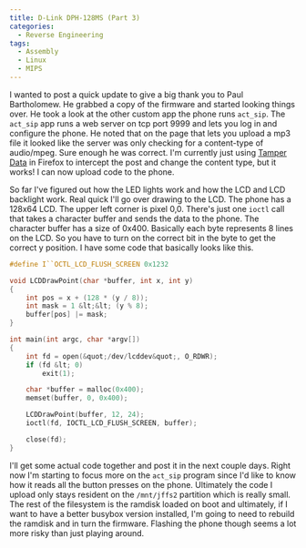 ```yaml
---
title: D-Link DPH-128MS (Part 3)
categories:
  - Reverse Engineering
tags:
  - Assembly
  - Linux
  - MIPS
---
```


I wanted to post a quick update to give a big thank you to Paul Bartholomew. He grabbed a copy of the firmware and started looking things over. He took a look at the other custom app the phone runs `act_sip`. The `act_sip` app runs a web server on tcp port 9999 and lets you log in and configure the phone. He noted that on the page that lets you upload a mp3 file it looked like the server was only checking for a content-type of audio/mpeg. Sure enough he was correct. I'm currently just using <a href="https://addons.mozilla.org/en-US/firefox/addon/tamper-data/">Tamper Data</a> in Firefox to intercept the post and change the content type, but it works! I can now upload code to the phone.

So far I've figured out how the LED lights work and how the LCD and LCD backlight work. Real quick I'll go over drawing to the LCD. The phone has a 128x64 LCD. The upper left corner is pixel 0,0. There's just one `ioctl` call that takes a character buffer and sends the data to the phone. The character buffer has a size of 0x400. Basically each byte represents 8 lines on the LCD. So you have to turn on the correct bit in the byte to get the correct y position. I have some code that basically looks like this.

```c
#define I``OCTL_LCD_FLUSH_SCREEN 0x1232

void LCDDrawPoint(char *buffer, int x, int y)
{
    int pos = x + (128 * (y / 8));
    int mask = 1 &lt;&lt; (y % 8);
    buffer[pos] |= mask;
}

int main(int argc, char *argv[])
{
    int fd = open(&quot;/dev/lcddev&quot;, O_RDWR);
    if (fd &lt; 0)
        exit(1);

    char *buffer = malloc(0x400);
    memset(buffer, 0, 0x400);

    LCDDrawPoint(buffer, 12, 24);
    ioctl(fd, IOCTL_LCD_FLUSH_SCREEN, buffer);

    close(fd);
}
```

I'll get some actual code together and post it in the next couple days. Right now I'm starting to focus more on the `act_sip` program since I'd like to know how it reads all the button presses on the phone. Ultimately the code I upload only stays resident on the `/mnt/jffs2` partition which is really small. The rest of the filesystem is the ramdisk loaded on boot and ultimately, if I want to have a better busybox version installed, I'm going to need to rebuild the ramdisk and in turn the firmware. Flashing the phone though seems a lot more risky than just playing around.
